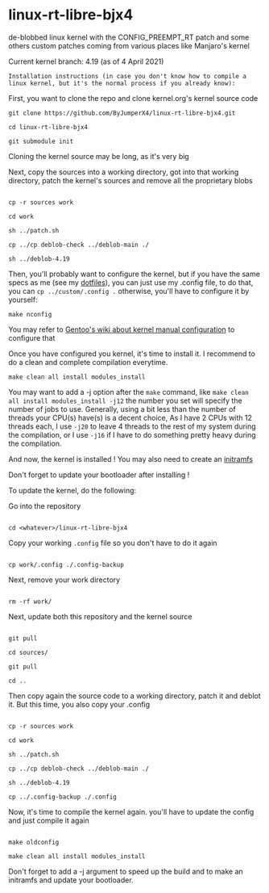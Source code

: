 # linux-rt-libre-bjx4

de-blobbed linux kernel with the CONFIG_PREEMPT_RT patch and some others custom patches coming from various places like Manjaro's kernel 

Current kernel branch: 4.19 (as of 4 April 2021)



`Installation instructions (in case you don't know how to compile a linux kernel, but it's the normal process if you already know):`

First, you want to clone the repo and clone kernel.org's kernel source code
```
git clone https://github.com/ByJumperX4/linux-rt-libre-bjx4.git

cd linux-rt-libre-bjx4

git submodule init

```

Cloning the kernel source may be long, as it's very big

Next, copy the sources into a working directory, got into that working directory, patch the kernel's sources and remove all the proprietary blobs

```

cp -r sources work

cd work

sh ../patch.sh

cp ../cp deblob-check ../deblob-main ./

sh ../deblob-4.19

```


Then, you'll probably want to configure the kernel, but if you have the same specs as me (see my [dotfiles](http://github.com/ByJumperX4/dotfiles.git)), you can just use my .config file, to do that, you can `cp ../custom/.config .` otherwise, you'll have to configure it by yourself:

```
make nconfig
```

You may refer to [Gentoo's wiki about kernel manual configuration](https://wiki.gentoo.org/wiki/Kernel/Configuration#Configuration) to configure that

Once you have configured you kernel, it's time to install it. I recommend to do a clean and complete compilation everytime.

```
make clean all install modules_install
```

You may want to add a -j option after the `make` command, like `make clean all install modules_install -j12` the number you set will specify the number of jobs to use.
Generally, using a bit less than the number of threads your CPU(s) have(s) is a decent choice, As I have 2 CPUs with 12 threads each, I use `-j20` to leave 4 threads to the rest of my system during the compilation, or I use `-j16` if I have to do something pretty heavy during the compilation.

And now, the kernel is installed ! You may also need to create an [initramfs](https://wiki.gentoo.org/wiki/Initramfs)

Don't forget to update your bootloader after installing !


To update the kernel, do the following:


Go into the repository

```

cd <whatever>/linux-rt-libre-bjx4

```

Copy your working `.config` file so you don't have to do it again

```

cp work/.config ./.config-backup

```

Next, remove your work directory

```

rm -rf work/

```

Next, update both this repository and the kernel source

```

git pull

cd sources/

git pull

cd ..

```

Then copy again the source code to a working directory, patch it and deblot it. But this time, you also copy your .config

```

cp -r sources work

cd work

sh ../patch.sh

cp ../cp deblob-check ../deblob-main ./

sh ../deblob-4.19

cp ../.config-backup ./.config

```

Now, it's time to compile the kernel again. you'll have to update the config and just compile it again

```

make oldconfig

make clean all install modules_install

```

Don't forget to add a -j argument to speed up the build and to make an initramfs and update your bootloader.
